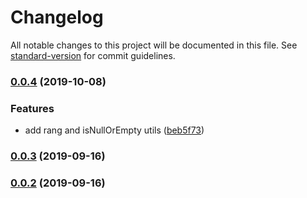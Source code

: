 # Changelog

All notable changes to this project will be documented in this file. See [standard-version](https://github.com/conventional-changelog/standard-version) for commit guidelines.

### [0.0.4](https://github.com/frontendmonster/utils/compare/v0.0.3...v0.0.4) (2019-10-08)


### Features

* add rang and isNullOrEmpty utils ([beb5f73](https://github.com/frontendmonster/utils/commit/beb5f73))

### [0.0.3](https://github.com/frontendmonster/utils/compare/v0.0.2...v0.0.3) (2019-09-16)



### [0.0.2](https://github.com/frontendmonster/utils/compare/v0.0.1...v0.0.2) (2019-09-16)
